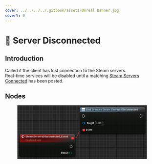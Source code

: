 ```yaml
---
cover: ../../../../.gitbook/assets/Unreal Banner.jpg
coverY: 0
---
```


# 🔻 Server Disconnected

## Introduction

Called if the client has lost connection to the Steam servers.\
Real-time services will be disabled until a matching [Steam Servers Connected](servers-connected.md) has been posted.

## Nodes

<figure><img src="../../../../.gitbook/assets/image (276).png" alt=""><figcaption></figcaption></figure>
